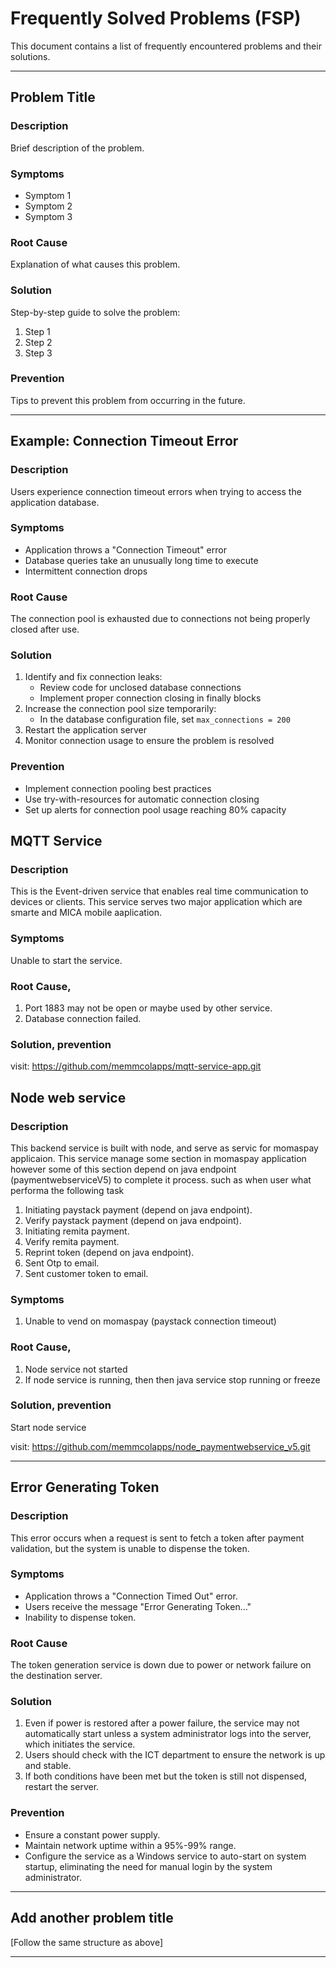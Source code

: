 # Frequently Solved Problems (FSP)

This document contains a list of frequently encountered problems and their solutions.

---

## Problem Title

### Description

Brief description of the problem.

### Symptoms

- Symptom 1
- Symptom 2
- Symptom 3

### Root Cause

Explanation of what causes this problem.

### Solution

Step-by-step guide to solve the problem:

1. Step 1
2. Step 2
3. Step 3

### Prevention

Tips to prevent this problem from occurring in the future.

---

## Example: Connection Timeout Error

### Description

Users experience connection timeout errors when trying to access the application database.

### Symptoms

- Application throws a "Connection Timeout" error
- Database queries take an unusually long time to execute
- Intermittent connection drops

### Root Cause

The connection pool is exhausted due to connections not being properly closed after use.

### Solution

1. Identify and fix connection leaks:
   - Review code for unclosed database connections
   - Implement proper connection closing in finally blocks
2. Increase the connection pool size temporarily:
   - In the database configuration file, set `max_connections = 200`
3. Restart the application server
4. Monitor connection usage to ensure the problem is resolved

### Prevention

- Implement connection pooling best practices
- Use try-with-resources for automatic connection closing
- Set up alerts for connection pool usage reaching 80% capacity

## MQTT Service

### Description
This is the Event-driven service that enables real time communication to devices or clients.
This service serves two major application which are smarte and MICA mobile aaplication.

### Symptoms
Unable to start the service.

### Root Cause, 
1. Port 1883 may not be open or maybe used by other service.
2. Database connection failed.
### Solution, prevention
visit: https://github.com/memmcolapps/mqtt-service-app.git

## Node web service

### Description
This backend service is built with node, and serve as servic for momaspay applicaion. 
This service manage some section in momaspay application however some of this section depend on java endpoint (paymentwebserviceV5) to complete it process. such as when user what performa the following task
1. Initiating paystack payment (depend on java endpoint).
2. Verify paystack payment (depend on java endpoint).
3. Initiating remita payment.
4. Verify remita payment.
5. Reprint token (depend on java endpoint).
6. Sent Otp to email.
7. Sent customer token to email.

### Symptoms
1. Unable to vend on momaspay (paystack connection timeout)

### Root Cause, 
1. Node service not started
2. If node service is running, then then java service stop running or freeze
### Solution, prevention
Start node service

visit: https://github.com/memmcolapps/node_paymentwebservice_v5.git

---

## Error Generating Token

### Description

This error occurs when a request is sent to fetch a token after payment validation, but the system is unable to dispense the token.

### Symptoms

- Application throws a "Connection Timed Out" error.
- Users receive the message "Error Generating Token..."
- Inability to dispense token.

### Root Cause

The token generation service is down due to power or network failure on the destination server.

### Solution

1. Even if power is restored after a power failure, the service may not automatically start unless a system administrator logs into the server, which initiates the service.
2. Users should check with the ICT department to ensure the network is up and stable.
3. If both conditions have been met but the token is still not dispensed, restart the server.

### Prevention

- Ensure a constant power supply.
- Maintain network uptime within a 95%-99% range.
- Configure the service as a Windows service to auto-start on system startup, eliminating the need for manual login by the system administrator.

---
## Add another problem title
[Follow the same structure as above]

---
